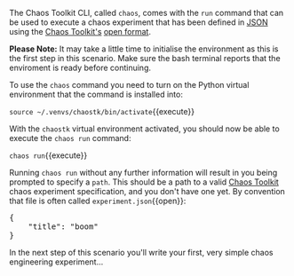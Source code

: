 The Chaos Toolkit CLI, called `chaos`, comes with the `run` command that can 
be used to execute a chaos experiment that has been defined in 
[JSON](https://www.json.org/) using the 
[Chaos Toolkit's](http://chaostoolkit.org/) 
[open format](http://chaostoolkit.org/overview/concepts/).

**Please Note:** It may take a little time to initialise the environment as this 
is the first step in this scenario. Make sure the bash terminal reports that 
the enviroment is ready before continuing.

To use the `chaos` 
command you need to turn on the Python virtual environment that the command 
is installed into:

`source ~/.venvs/chaostk/bin/activate`{{execute}}

With the `chaostk` virtual environment activated, you should now be able to 
execute the `chaos run` command:

`chaos run`{{execute}}

Running `chaos run` without any further information will result in you 
being prompted to specify a `path`. This should be a path to a valid 
[Chaos Toolkit](http://chaostoolkit.org/) chaos experiment specification, 
and you don't have one yet. By convention that file is often called
`experiment.json`{{open}}:

<pre class="file" data-filename="/root/experiment.json" data-target="replace">
{
    "title": "boom"
}
</pre>

In the next step of this scenario you'll write your first, very simple chaos 
engineering experiment...


